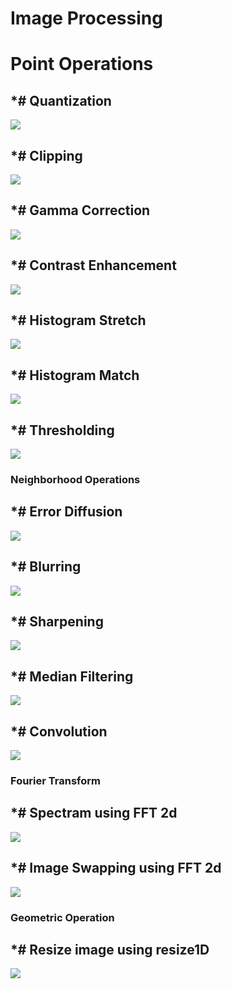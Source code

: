 # Image Processing

# Point Operations

## *# Quantization
![](https://github.com/ahamedbashir/imageProcessing/blob/master/media/pointOps/1.gif)

## *# Clipping
![](https://github.com/ahamedbashir/imageProcessing/blob/master/media/pointOps/2.gif)

## *# Gamma Correction
![](https://github.com/ahamedbashir/imageProcessing/blob/master/media/pointOps/3.gif)

## *# Contrast Enhancement
![](https://github.com/ahamedbashir/imageProcessing/blob/master/media/pointOps/4.gif)

## *# Histogram Stretch
![](https://github.com/ahamedbashir/imageProcessing/blob/master/media/pointOps/5.gif)

## *# Histogram Match
![](https://github.com/ahamedbashir/imageProcessing/blob/master/media/pointOps/6.gif)

## *# Thresholding
![](https://github.com/ahamedbashir/imageProcessing/blob/master/media/pointOps/7.gif)


### Neighborhood Operations


## *# Error Diffusion 
![](https://github.com/ahamedbashir/imageProcessing/blob/master/media/neighOps/1.gif)

## *# Blurring
![](https://github.com/ahamedbashir/imageProcessing/blob/master/media/neighOps/2.gif)

## *# Sharpening
![](https://github.com/ahamedbashir/imageProcessing/blob/master/media/neighOps/3.gif)

## *# Median Filtering
![](https://github.com/ahamedbashir/imageProcessing/blob/master/media/neighOps/4.gif)

## *# Convolution
![](https://github.com/ahamedbashir/imageProcessing/blob/master/media/neighOps/5.gif)


### Fourier Transform


## *# Spectram using FFT 2d
![](https://github.com/ahamedbashir/imageProcessing/blob/master/media/fourier/1.gif)

## *# Image Swapping using FFT 2d
![](https://github.com/ahamedbashir/imageProcessing/blob/master/media/fourier/2.gif)


### Geometric Operation


## *# Resize image using resize1D
![](https://github.com/ahamedbashir/imageProcessing/blob/master/media/resize/1.gif)
